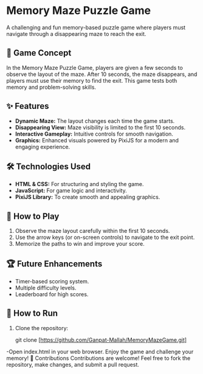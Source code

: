 
# Memory Maze Puzzle Game

A challenging and fun memory-based puzzle game where players must navigate through a disappearing maze to reach the exit.

## 🧩 Game Concept
In the Memory Maze Puzzle Game, players are given a few seconds to observe the layout of the maze. After 10 seconds, the maze disappears, and players must use their memory to find the exit. This game tests both memory and problem-solving skills.

## ✨ Features
- **Dynamic Maze:** The layout changes each time the game starts.
- **Disappearing View:** Maze visibility is limited to the first 10 seconds.
- **Interactive Gameplay:** Intuitive controls for smooth navigation.
- **Graphics:** Enhanced visuals powered by PixiJS for a modern and engaging experience.

## 🛠️ Technologies Used
- **HTML & CSS:** For structuring and styling the game.
- **JavaScript:** For game logic and interactivity.
- **PixiJS Library:** To create smooth and appealing graphics.

## 🚀 How to Play
1. Observe the maze layout carefully within the first 10 seconds.
2. Use the arrow keys (or on-screen controls) to navigate to the exit point.
3. Memorize the paths to win and improve your score.

## 🏆 Future Enhancements
- Timer-based scoring system.
- Multiple difficulty levels.
- Leaderboard for high scores.

## 📂 How to Run
1. Clone the repository:
   
   git clone [https://github.com/Ganpat-Mallah/MemoryMazeGame.git]

-Open index.html in your web browser.
Enjoy the game and challenge your memory!
🤝 Contributions
Contributions are welcome! Feel free to fork the repository, make changes, and submit a pull request.


